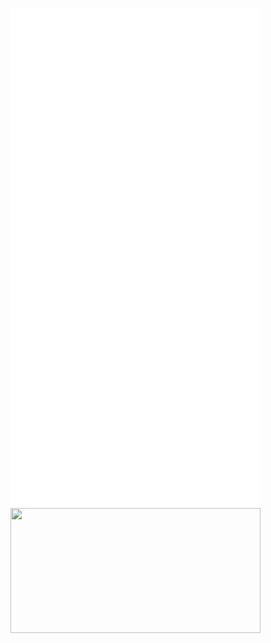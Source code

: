 [<img align="left" width="400" alt="if you see this, it means my metrics are not working" src="https://github.com/rudikrudik/rudikrudik/blob/main/github-metrics.svg">](https://github.com/rudikrudik/rudikrudik)

<!--![codewars](https://www.codewars.com/users/rudik_rudik/badges/small)(https://www.codewars.com/users/rudik_rudik)-->

<p align="leftr" >
    <a href="https://github.r2v.ch/codewars?user=rudik_rudik&theme=gradient_light_by_level&top_languages=true&hide_clan=true&animation=false">
      <img width="400" height="200" src="https://github.r2v.ch/codewars?user=rudik_rudik&theme=gradient_light_by_level&top_languages=true&hide_clan=true&animation=false" />
    </a>
</p>

